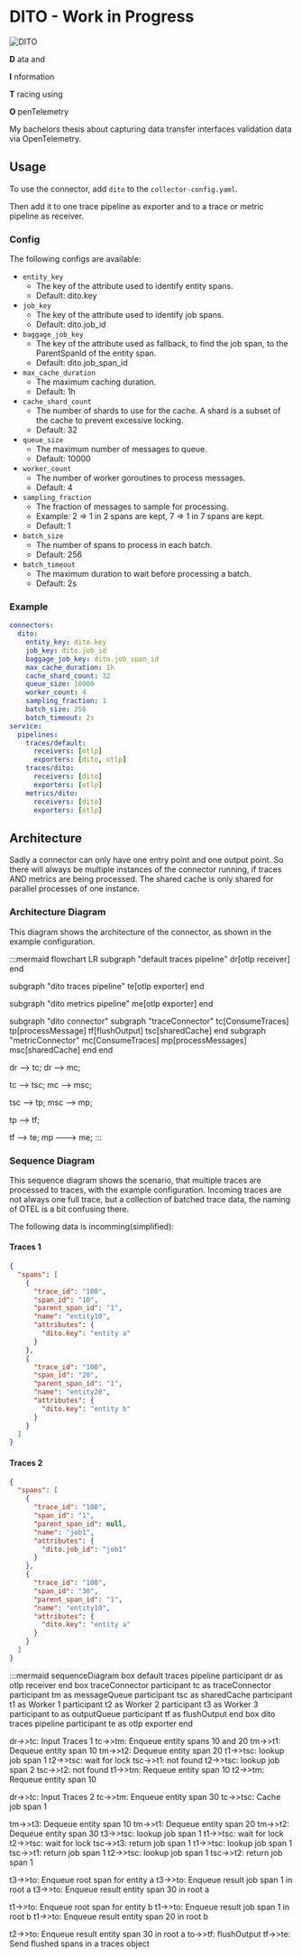 # DITO - Work in Progress

![DITO](./logo.svg)

**D** ata and

**I** nformation

**T** racing using

**O** penTelemetry

My bachelors thesis about capturing data transfer interfaces validation data via OpenTelemetry.

## Usage

To use the connector, add `dito` to the `collector-config.yaml`.

Then add it to one trace pipeline as exporter and to a trace or metric pipeline as receiver.

### Config

The following configs are available:

- `entity_key`
  - The key of the attribute used to identify entity spans.
  - Default: dito.key
- `job_key`
  - The key of the attribute used to identify job spans.
  - Default: dito.job_id
- `baggage_job_key`
  - The key of the attribute used as fallback, to find the job span, to the ParentSpanId of the entity span.
  - Default: dito.job_span_id
- `max_cache_duration`
  - The maximum caching duration.
  - Default: 1h
- `cache_shard_count`
  - The number of shards to use for the cache. A shard is a subset of the cache to prevent excessive locking.
  - Default: 32
- `queue_size`
  - The maximum number of messages to queue.
  - Default: 10000
- `worker_count`
  - The number of worker goroutines to process messages.
  - Default: 4
- `sampling_fraction`
  - The fraction of messages to sample for processing.
  - Example: 2 => 1 in 2 spans are kept, 7 => 1 in 7 spans are kept.
  - Default: 1
- `batch_size`
  - The number of spans to process in each batch.
  - Default: 256
- `batch_timeout`
  - The maximum duration to wait before processing a batch.
  - Default: 2s

### Example

```yaml
connectors:
  dito:
    entity_key: dito.key
    job_key: dito.job_id
    baggage_job_key: dito.job_span_id
    max_cache_duration: 1h
    cache_shard_count: 32
    queue_size: 10000
    worker_count: 4
    sampling_fraction: 1
    batch_size: 256
    batch_timeout: 2s
service:
  pipelines:
    traces/default:
      receivers: [otlp]
      exporters: [dito, otlp]
    traces/dito:
      receivers: [dito]
      exporters: [otlp]
    metrics/dito:
      receivers: [dito]
      exporters: [otlp]
```

## Architecture

Sadly a connector can only have one entry point and one output point. So there will always be multiple instances of the connector running, if traces AND metrics are being processed. The shared cache is only shared for parallel processes of one instance.

### Architecture Diagram

This diagram shows the architecture of the connector, as shown in the example configuration.

:::mermaid
flowchart LR
subgraph "default traces pipeline"
dr[otlp receiver]
end

subgraph "dito traces pipeline"
te[otlp exporter]
end

subgraph "dito metrics pipeline"
me[otlp exporter]
end

subgraph "dito connector"
subgraph "traceConnector"
tc[ConsumeTraces]
tp[processMessage]
tf[flushOutput]
tsc[sharedCache]
end
subgraph "metricConnector"
mc[ConsumeTraces]
mp[processMessages]
msc[sharedCache]
end
end

dr --> tc;
dr --> mc;

tc --> tsc;
mc --> msc;

tsc --> tp;
msc --> mp;

tp --> tf;

tf --> te;
mp ---> me;
:::

### Sequence Diagram

This sequence diagram shows the scenario, that multiple traces are processed to traces, with the example configuration. Incoming traces are not always one full trace, but a collection of batched trace data, the naming of OTEL is a bit confusing there.

The following data is incomming(simplified):

#### Traces 1

```json
{
  "spans": [
    {
      "trace_id": "100",
      "span_id": "10",
      "parent_span_id": "1",
      "name": "entity10",
      "attributes": {
        "dito.key": "entity a"
      }
    },
    {
      "trace_id": "100",
      "span_id": "20",
      "parent_span_id": "1",
      "name": "entity20",
      "attributes": {
        "dito.key": "entity b"
      }
    }
  ]
}
```

#### Traces 2

```json
{
  "spans": [
    {
      "trace_id": "100",
      "span_id": "1",
      "parent_span_id": null,
      "name": "job1",
      "attributes": {
        "dito.job_id": "job1"
      }
    },
    {
      "trace_id": "100",
      "span_id": "30",
      "parent_span_id": "1",
      "name": "entity10",
      "attributes": {
        "dito.key": "entity a"
      }
    }
  ]
}
```

:::mermaid
sequenceDiagram
box default traces pipeline
participant dr as otlp receiver
end
box traceConnector
participant tc as traceConnector
participant tm as messageQueue
participant tsc as sharedCache
participant t1 as Worker 1
participant t2 as Worker 2
participant t3 as Worker 3
participant to as outputQueue
participant tf as flushOutput
end
box dito traces pipeline
participant te as otlp exporter
end

dr->>tc: Input Traces 1
tc->>tm: Enqueue entity spans 10 and 20
tm->>t1: Dequeue entity span 10
tm->>t2: Dequeue entity span 20
t1->>tsc: lookup job span 1
t2->>tsc: wait for lock
tsc->>t1: not found
t2->>tsc: lookup job span 2
tsc->>t2: not found
t1->>tm: Requeue entity span 10
t2->>tm: Requeue entity span 10

dr->>tc: Input Traces 2
tc->>tm: Enqueue entity span 30
tc->>tsc: Cache job span 1

tm->>t3: Dequeue entity span 10
tm->>t1: Dequeue entity span 20
tm->>t2: Dequeue entity span 30
t3->>tsc: lookup job span 1
t1->>tsc: wait for lock
t2->>tsc: wait for lock
tsc->>t3: return job span 1
t1->>tsc: lookup job span 1
tsc->>t1: return job span 1
t2->>tsc: lookup job span 1
tsc->>t2: return job span 1

t3->>to: Enqueue root span for entity a
t3->>to: Enqueue result job span 1 in root a
t3->>to: Enqueue result entity span 30 in root a

t1->>to: Enqueue root span for entity b
t1->>to: Enqueue result job span 1 in root b
t1->>to: Enqueue result entity span 20 in root b

t2->>to: Enqueue result entity span 30 in root a
to->>tf: flushOutput
tf->>te: Send flushed spans in a traces object
